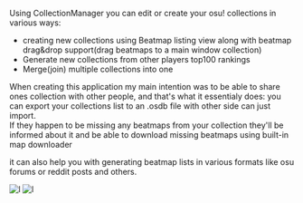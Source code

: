 Using CollectionManager you can edit or create your osu! collections in various ways:
- creating new collections using Beatmap listing view along with beatmap drag&drop support(drag beatmaps to a main window collection)
- Generate new collections from other players top100 rankings
- Merge(join) multiple collections into one

When creating this application my main intention was to be able to share ones collection with other people, and that's what it essentialy does: you can export your collections list to an .osdb file with other side can just import.   
If they happen to be missing any beatmaps from your collection they'll be informed about it and be able to download missing beatmaps using built-in map downloader

it can also help you with generating beatmap lists in various formats like osu forums or reddit posts and others.

![l](https://i.imgur.com/4sU8Hi9.jpg)
![l](https://i.imgur.com/b3zUSuf.jpg)
